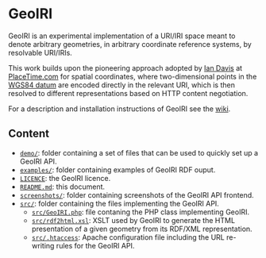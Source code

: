 # GeoIRI

GeoIRI is an experimental implementation of a URI/IRI space meant to denote arbitrary geometries, in arbitrary coordinate reference systems, by resolvable URI/IRIs.

This work builds upon the pioneering approach adopted by [Ian Davis](http://iandavis.com/) at [PlaceTime.com](http://placetime.com/) for spatial coordinates, where two-dimensional points in the [WGS84 datum](http://en.wikipedia.org/wiki/World_Geodetic_System) are encoded directly in the relevant URI, which is then resolved to different representations based on HTTP content negotiation.

For a description and installation instructions of GeoIRI see the [wiki](http://github.com/andrea-perego/geoiri/wiki).

## Content

* [`demo/`](demo/): folder containing a set of files that can be used to quickly set up a GeoIRI API.
* [`examples/`](examples/): folder containing examples of GeoIRI RDF ouput.
* [`LICENCE`](LICENCE): the GeoIRI licence.
* [`README.md`](README.md): this document.
* [`screenshots/`](screenshots/): folder containing screenshots of the GeoIRI API frontend.
* [`src/`](src/): folder containing the files implementing the GeoIRI API.
  * [`src/GeoIRI.php`](src/GeoIRI.php): file contaning the PHP class implementing GeoIRI.
  * [`src/rdf2html.xsl`](src/rdf2html.xsl): XSLT used by GeoIRI to generate the HTML presentation of a given geometry from its RDF/XML representation.
  * [`src/.htaccess`](src/.htaccess): Apache configuration file including the URL re-writing rules for the GeoIRI API.

